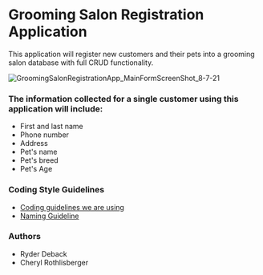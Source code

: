 # Grooming Salon Registration Application
This application will register new customers and their pets into a grooming salon database with full CRUD functionality.

![GroomingSalonRegistrationApp_MainFormScreenShot_8-7-21](https://user-images.githubusercontent.com/77075506/128613653-05c29bf4-21fa-4d71-8377-e10df9b9ba0d.png)


### The information collected for a single customer using this application will include:
- First and last name
- Phone number
- Address
- Pet's name
- Pet's breed
- Pet's Age

### Coding Style Guidelines
- [Coding guidelines we are using](https://docs.microsoft.com/en-us/dotnet/csharp/fundamentals/coding-style/coding-conventions)
- [Naming Guideline](https://docs.microsoft.com/en-us/dotnet/standard/design-guidelines/naming-guidelines?redirectedfrom=MSDN)

### Authors
- Ryder Deback
- Cheryl Rothlisberger

